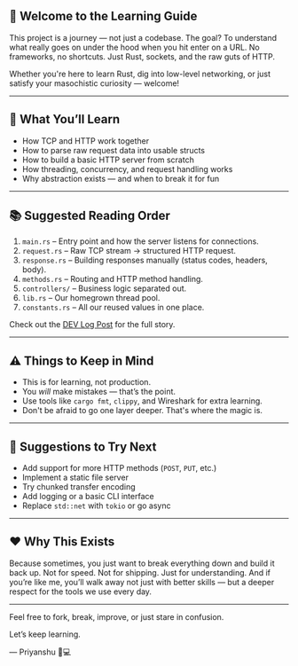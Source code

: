 ## 👋 Welcome to the Learning Guide

This project is a journey — not just a codebase. The goal? To understand what really goes on under the hood when you hit enter on a URL. No frameworks, no shortcuts. Just Rust, sockets, and the raw guts of HTTP.

Whether you're here to learn Rust, dig into low-level networking, or just satisfy your masochistic curiosity — welcome!

---

## 🧠 What You’ll Learn

* How TCP and HTTP work together
* How to parse raw request data into usable structs
* How to build a basic HTTP server from scratch
* How threading, concurrency, and request handling works
* Why abstraction exists — and when to break it for fun

---

## 📚 Suggested Reading Order

1. `main.rs` – Entry point and how the server listens for connections.
2. `request.rs` – Raw TCP stream → structured HTTP request.
3. `response.rs` – Building responses manually (status codes, headers, body).
4. `methods.rs` – Routing and HTTP method handling.
5. `controllers/` – Business logic separated out.
6. `lib.rs` – Our homegrown thread pool.
7. `constants.rs` – All our reused values in one place.

Check out the [DEV Log Post](https://dev.to/priyanshuverma/a-masochists-journey-to-building-an-http-server-from-scratch-1272) for the full story.

---

## ⚠️ Things to Keep in Mind

* This is for learning, not production.
* You *will* make mistakes — that’s the point.
* Use tools like `cargo fmt`, `clippy`, and Wireshark for extra learning.
* Don't be afraid to go one layer deeper. That's where the magic is.

---

## 🎯 Suggestions to Try Next

* Add support for more HTTP methods (`POST`, `PUT`, etc.)
* Implement a static file server
* Try chunked transfer encoding
* Add logging or a basic CLI interface
* Replace `std::net` with `tokio` or go async

---

## ❤️ Why This Exists

Because sometimes, you just want to break everything down and build it back up. Not for speed. Not for shipping. Just for understanding. And if you’re like me, you’ll walk away not just with better skills — but a deeper respect for the tools we use every day.

---

Feel free to fork, break, improve, or just stare in confusion.

Let’s keep learning.

— Priyanshu 🧠💻
